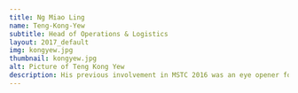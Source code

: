 ```yaml
---
title: Ng Miao Ling
name: Teng-Kong-Yew
subtitle: Head of Operations & Logistics
layout: 2017_default
img: kongyew.jpg
thumbnail: kongyew.jpg
alt: Picture of Teng Kong Yew
description: His previous involvement in MSTC 2016 was an eye opener for him on the future prospect of STEM related fields in Malaysia. Kong Yew is a Mechanical Engineering student that is enthusiastic in promoting STEM that is portrayed from his appointment as student ambassador for his former school during British Science Week.
---
```

